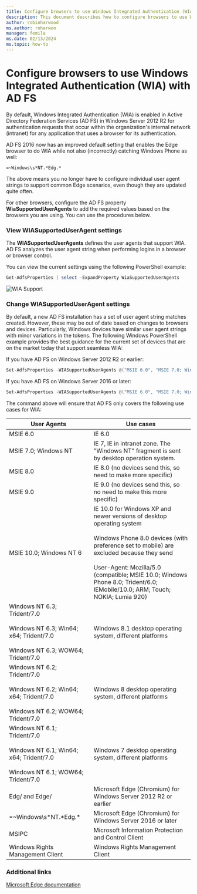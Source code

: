 ```yaml
---
title: Configure browsers to use Windows Integrated Authentication (WIA) with AD FS
description: This document describes how to configure browsers to use WIA with AD FS
author: robinharwood
ms.author: roharwoo
manager: femila
ms.date: 02/13/2024
ms.topic: how-to
---
```


# Configure browsers to use Windows Integrated Authentication (WIA) with AD FS

By default, Windows Integrated Authentication (WIA) is enabled in Active Directory Federation Services (AD FS) in Windows Server 2012 R2 for authentication requests that occur within the organization's internal network (intranet) for any application that uses a browser for its authentication.

AD FS 2016 now has an improved default setting that enables the Edge browser to do WIA while not also (incorrectly) catching Windows Phone as well:

```
=~Windows\s*NT.*Edg.*
```

The above means you no longer have to configure individual user agent strings to support common Edge scenarios, even though they are updated quite often.

For other browsers, configure the AD FS property **WiaSupportedUserAgents** to add the required values based on the browsers you are using.  You can use the procedures below.

### View WIASupportedUserAgent settings

The **WIASupportedUserAgents** defines the user agents that support WIA. AD FS analyzes the user agent string when performing logins in a browser or browser control.

You can view the current settings using the following PowerShell example:

```powershell
Get-AdfsProperties | select -ExpandProperty WiaSupportedUserAgents
```

![WIA Support](media/Configure-AD-FS-Browser-WIA/wiasupport.png)

### Change WIASupportedUserAgent settings

By default, a new AD FS installation has a set of user agent string matches created. However, these may be out of date based on changes to browsers and devices. Particularly, Windows devices have similar user agent strings with minor variations in the tokens. The following Windows PowerShell example provides the best guidance for the current set of devices that are on the market today that support seamless WIA:

If you have AD FS on Windows Server 2012 R2 or earlier:

```powershell
Set-AdfsProperties -WIASupportedUserAgents @("MSIE 6.0", "MSIE 7.0; Windows NT", "MSIE 8.0", "MSIE 9.0", "MSIE 10.0; Windows NT 6", "Windows NT 6.3; Trident/7.0", "Windows NT 6.3; Win64; x64; Trident/7.0", "Windows NT 6.3; WOW64; Trident/7.0", "Windows NT 6.2; Trident/7.0", "Windows NT 6.2; Win64; x64; Trident/7.0", "Windows NT 6.2; WOW64; Trident/7.0", "Windows NT 6.1; Trident/7.0", "Windows NT 6.1; Win64; x64; Trident/7.0", "Windows NT 6.1; WOW64; Trident/7.0","Windows NT 10.0; WOW64; Trident/7.0","MSIPC", "Windows Rights Management Client", "Edg/","Edge/")
```

If you have AD FS on Windows Server 2016 or later:

```powershell
Set-AdfsProperties -WIASupportedUserAgents @("MSIE 6.0", "MSIE 7.0; Windows NT", "MSIE 8.0", "MSIE 9.0", "MSIE 10.0; Windows NT 6", "Windows NT 6.3; Trident/7.0", "Windows NT 6.3; Win64; x64; Trident/7.0", "Windows NT 6.3; WOW64; Trident/7.0", "Windows NT 6.2; Trident/7.0", "Windows NT 6.2; Win64; x64; Trident/7.0", "Windows NT 6.2; WOW64; Trident/7.0", "Windows NT 6.1; Trident/7.0", "Windows NT 6.1; Win64; x64; Trident/7.0", "Windows NT 6.1; WOW64; Trident/7.0","Windows NT 10.0; WOW64; Trident/7.0", "MSIPC", "Windows Rights Management Client", "=~Windows\s*NT.*Edg.*")
```

The command above will ensure that AD FS only covers the following use cases for WIA:

|User Agents|Use cases|
|-----|-----|
|MSIE 6.0|IE 6.0|
|MSIE 7.0; Windows NT|IE 7, IE in intranet zone. The "Windows NT" fragment is sent by desktop operation system.|
|MSIE 8.0|IE 8.0 (no devices send this, so need to make more specific)|
|MSIE 9.0|IE 9.0 (no devices send this, so no need to make this more specific)|
|MSIE 10.0; Windows NT 6|IE 10.0 for Windows XP and newer versions of desktop operating system</br></br>Windows Phone 8.0 devices (with preference set to mobile) are excluded because they send</br></br>User-Agent: Mozilla/5.0 (compatible; MSIE 10.0; Windows Phone 8.0; Trident/6.0; IEMobile/10.0; ARM; Touch; NOKIA; Lumia 920)|
|Windows NT 6.3; Trident/7.0</br></br>Windows NT 6.3; Win64; x64; Trident/7.0</br></br>Windows NT 6.3; WOW64; Trident/7.0| Windows 8.1 desktop operating system, different platforms|
|Windows NT 6.2; Trident/7.0</br></br>Windows NT 6.2; Win64; x64; Trident/7.0</br></br>Windows NT 6.2; WOW64; Trident/7.0|Windows 8 desktop operating system, different platforms|
|Windows NT 6.1; Trident/7.0</br></br>Windows NT 6.1; Win64; x64; Trident/7.0</br></br>Windows NT 6.1; WOW64; Trident/7.0|Windows 7 desktop operating system, different platforms|
|Edg/ and Edge/| Microsoft Edge (Chromium) for Windows Server 2012 R2 or earlier |
|=~Windows\s*NT.\*Edg.\*| Microsoft Edge (Chromium) for Windows Server 2016 or later|
|MSIPC| Microsoft Information Protection and Control Client|
|Windows Rights Management Client|Windows Rights Management Client|

### Additional links

[Microsoft Edge documentation](/microsoft-edge/web-platform/user-agent-string)
